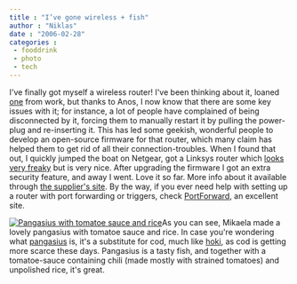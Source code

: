 ```yaml
---
title : "I’ve gone wireless + fish"
author : "Niklas"
date : "2006-02-28"
categories : 
 - fooddrink
 - photo
 - tech
---
```


I've finally got myself a wireless router! I've been thinking about it, loaned [one](http://netgear.com/products/details/WGT624.php) from work, but thanks to Anos, I now know that there are some key issues with it; for instance, a lot of people have complained of being disconnected by it, forcing them to manually restart it by pulling the power-plug and re-inserting it. This has led some geekish, wonderful people to develop an open-source firmware for that router, which many claim has helped them to get rid of all their connection-troubles. When I found that out, I quickly jumped the boat on Netgear, got a Linksys router which [looks very freaky](http://images.amazon.com/images/P/B0006ZM4XK.01._SCLZZZZZZZ_.jpg "The robot from Lost in Space") but is very nice. After upgrading the firmware I got an extra security feature, and away I went. Love it so far. More info about it available through [the supplier's site](http://tinyurl.com/hy9bq). By the way, if you ever need help with setting up a router with port forwarding or triggers, check [PortForward](http://portforward.com), an excellent site.

[![Pangasius with tomatoe sauce and rice](http://static.flickr.com/53/105394103_87bcf8e614_m.jpg)](https://niklasblog.com/wp-content/plugins/falbum/wp/album.php?show=recent&photo=105394103)As you can see, Mikaela made a lovely pangasius with tomatoe sauce and rice. In case you're wondering what [pangasius](http://www.answers.com/pangasius) is, it's a substitute for cod, much like [hoki](http://www.seafood.co.nz/business/fishaqua/species/hoki.asp), as cod is getting more scarce these days. Pangasius is a tasty fish, and together with a tomatoe-sauce containing chili (made mostly with strained tomatoes) and unpolished rice, it's great.
